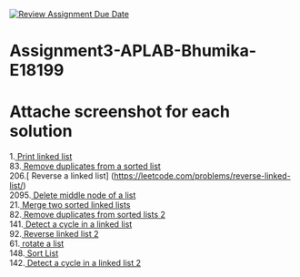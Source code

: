 [![Review Assignment Due Date](https://classroom.github.com/assets/deadline-readme-button-22041afd0340ce965d47ae6ef1cefeee28c7c493a6346c4f15d667ab976d596c.svg)](https://classroom.github.com/a/Hki4BhEK)
# Assignment3-APLAB-Bhumika-E18199 
# Attache screenshot for each solution
1.[ Print linked list ]( https://www.geeksforgeeks.org/problems/print-linked-list-elements/0)<br>
83.[ Remove duplicates from a sorted list]( https://leetcode.com/problems/remove-duplicates-from-sorted-list/description/)<br>
206.[ Reverse a linked list] (https://leetcode.com/problems/reverse-linked-list/)<br>
2095.[ Delete middle node of a list]( https://leetcode.com/problems/delete-the-middle-node-of-a-linked-list/description/)<br>
21.[ Merge two sorted linked lists]( https://leetcode.com/problems/merge-two-sorted-lists/description/)<br>
82.[ Remove duplicates from sorted lists 2]( https://leetcode.com/problems/remove-duplicates-from-sorted-list-ii/description/)<br>
141.[ Detect a cycle in a linked list]( https://leetcode.com/problems/linked-list-cycle/description/)<br>
92.[ Reverse linked list 2]( https://leetcode.com/problems/reverse-linked-list-ii/description/)<br>
61.[ rotate a list]( https://leetcode.com/problems/rotate-list/description/)<br>
148.[ Sort List]( https://leetcode.com/problems/sort-list/description/)<br>
142.[ Detect a cycle in a linked list 2]( https://leetcode.com/problems/linked-list-cycle-ii/description/)<br>
